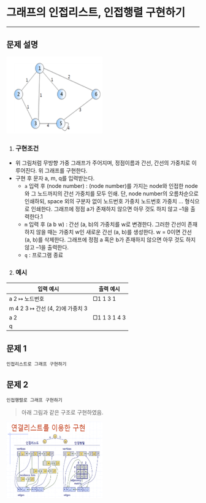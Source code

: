 <h1><strong >그래프의 인접리스트, 인접행렬 구현하기</strong></h1>
<hr>

## 문제 설명
<img src="../Reference_img/g1.png" width='250' height='200'>

1. ### 구현조건
- 위 그림처럼 무방향 가중 그래프가 주어지며, 정점이름과 간선, 간선의 가중치로 이루어진다. 위 그래프를 구현한다.
- 구현 후 문자 a, m, q를 입력받는다.
    - `a` 입력 후 (node number) : (node number)를 가지는 node와 인접한 node와 그 노드까지의 간선 가중치를 모두 인쇄. 단, node number의 오름차순으로 인쇄하되, space 외의 구분자 없이 노드번호 가중치 노드번호 가중치 ... 형식으로 인쇄한다. 그래프에 정점 a가 존재하지 않으면 아무 것도 하지 않고 –1을 출력한다.1
    - `m` 입력 후 (a b w) : 간선 (a, b)의 가중치를 w로 변경한다. 그러한 간선이 존재하지 않을 때는 가중치 w인 새로운 간선 (a, b)를 생성한다. w = 0이면 간선 (a, b)를 삭제한다. 그래프에 정점 a 혹은 b가 존재하지 않으면 아무 것도 하지 않고 –1을 출력한다.
    - `q` : 프로그램 종료

2. ### 예시
|입력 예시 | 출력 예시 |
|---|---|
|a 2 ↦ 노드번호 | □1 1 3 1|
|m 4 2 3 ↦ 간선 (4, 2)에 가중치 3 | |
|a 2 | □1 1 3 1 4 3	|
| q| |

## 문제 1
`인접리스트로 그래프 구현하기`

## 문제 2
`인접행렬로 그래프 구현하기`

>아래 그림과 같은 구조로 구현하였음.
<img src="../Reference_img/g2.png" width='250' height='200'>
